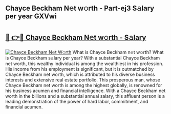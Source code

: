 ## Chayce Beckham N𝚎t w𝚘rth - Part-ej3 S𝚊lary per year GXVwi

# <h2><a href="http://gc3b7f.nevu.top/?p=Chayce+Beckham">🔗 👉🔴 Chayce Beckham N𝚎t w𝚘rth - S𝚊lary</a></h2>

[![Chayce Beckham N𝚎t W𝚘rth](https://i.imgur.com/Oavwk0R.jpeg)](http://gc3b7f.nevu.top/?p=Chayce+Beckham)
What is Chayce Beckham n𝚎t w𝚘rth? What is Chayce Beckham s𝚊lary per year?
With a substantial Chayce Beckham net worth, this wealthy individual is among the wealthiest in his profession. His income from his employment is significant, but it is outmatched by Chayce Beckham net worth, which is attributed to his diverse business interests and extensive real estate portfolio. This prosperous man, whose Chayce Beckham net worth is among the highest globally, is renowned for his business acumen and financial intelligence. With a Chayce Beckham net worth in the billions and a substantial annual salary, this affluent person is a leading demonstration of the power of hard labor, commitment, and financial acumen.

